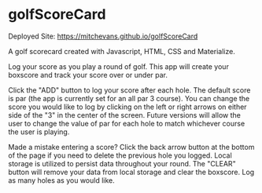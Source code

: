 # golfScoreCard
Deployed Site:  https://mitchevans.github.io/golfScoreCard

A golf scorecard created with Javascript, HTML, CSS and Materialize. 

Log your score as you play a round of golf. This app will create your boxscore and track your score over or under par. 

Click the "ADD" button to log your score after each hole. The default score is par (the app is currently set for an all par 3 course). You can change the score you would like to log by clicking on the left or right arrows on either side of the "3" in the center of the screen. Future versions will allow the user to change the value of par for each hole to match whichever course the user is playing.

Made a mistake entering a score? Click the back arrow button at the bottom of the page if you need to delete the previous hole you logged. Local storage is utilized to persist data throughout your round. The "CLEAR" button will remove your data from local storage and clear the boxscore. Log as many holes as you would like.
